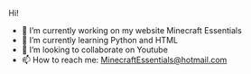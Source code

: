 Hi!

- 🔭 I’m currently working on my website Minecraft Essentials
- 🌱 I’m currently learning Python and HTML
- 👯 I’m looking to collaborate on Youtube
- 📫 How to reach me: MinecraftEssentials@hotmail.com
